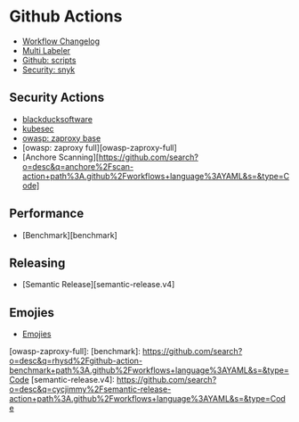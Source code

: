 # Github Actions

- [Workflow Changelog](https://github.com/search?o=desc&q=dangoslen%2Fchangelog-enforcer+path%3A.github%2Fworkflows+language%3AYAML&s=&type=Code)
- [Multi Labeler](https://github.com/search?o=desc&q=fuxingloh%2Fmulti-labeler+path%3A.github%2Fworkflows+language%3AYAML&s=&type=Code)
- [Github: scripts](https://github.com/search?o=desc&q=actions%2Fgithub-script+path%3A.github%2Fworkflows+language%3AYAML&s=&type=Code)
- [Security: snyk](https://github.com/search?o=desc&q=snyk%2Factions/node+path%3A.github%2Fworkflows+language%3AYAML&s=&type=Code)

## Security Actions

- [blackducksoftware][blackducksoftware]
- [kubesec][kubesec]
- [owasp: zaproxy base][owasp-zaproxy-base]
- [owasp: zaproxy full][owasp-zaproxy-full]
- [Anchore Scanning][https://github.com/search?o=desc&q=anchore%2Fscan-action+path%3A.github%2Fworkflows+language%3AYAML&s=&type=Code]

## Performance

- [Benchmark][benchmark]

## Releasing

- [Semantic Release][semantic-release.v4]

## Emojies

- [Emojies](https://github.com/ikatyang/emoji-cheat-sheet)

<!-- resources -->
[blackducksoftware]: https://github.com/search?o=desc&q=blackducksoftware%2Fgithub-action+path%3A.github%2Fworkflows+language%3AYAML&s=&type=Code
[kubesec]: https://github.com/search?o=desc&q=controlplaneio%2Fkubesec-action+path%3A.github%2Fworkflows+language%3AYAML&s=&type=Code
[owasp-zaproxy-base]: https://github.com/search?o=zaproxy&q=zaproxy%2Faction-baseline+path%3A.github%2Fworkflows+language%3AYAML&s=&type=Code
[owasp-zaproxy-full]:
[benchmark]: https://github.com/search?o=desc&q=rhysd%2Fgithub-action-benchmark+path%3A.github%2Fworkflows+language%3AYAML&s=&type=Code
[semantic-release.v4]: https://github.com/search?o=desc&q=cycjimmy%2Fsemantic-release-action+path%3A.github%2Fworkflows+language%3AYAML&s=&type=Code
